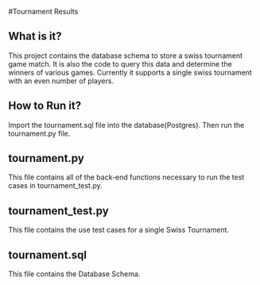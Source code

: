 #Tournament Results

What is it?
--------

This project contains the database schema to store a swiss tournament game match. It is also the code to query this data and determine the winners of various games. Currently it supports a single swiss tournament with an even number of players.


How to Run it?
--------

Import the tournament.sql file into the database(Postgres). Then run the tournament.py file. 


tournament.py
---------

This file contains all of the back-end functions necessary to run the test cases in tournament_test.py.

tournament_test.py
----------

This file contains the use test cases for a single Swiss Tournament.

tournament.sql
---------

This file contains the Database Schema.

